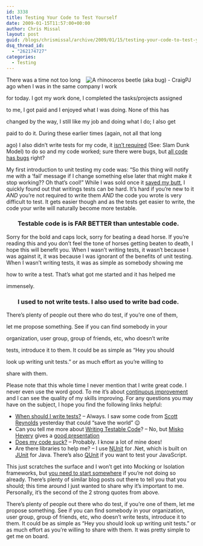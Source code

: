 ```yaml
---
id: 3338
title: Testing Your Code to Test Yourself
date: 2009-01-15T11:57:00+00:00
author: Chris Missal
layout: post
guid: /blogs/chrismissal/archive/2009/01/15/testing-your-code-to-test-yourself.aspx
dsq_thread_id:
  - "262174727"
categories:
  - Testing
---
```

<img alt="A rhinoceros beetle (aka bug) - CraigPJ" style="float: right;margin-left: 15px;margin-right: 15px" src="//lostechies.com/chrismissal/files/2011/03/beetle.jpg" />

There was a time not too long ago when I was in the same company I work
  
for today. I got my work done, I completed the tasks/projects assigned
  
to me, I got paid and I enjoyed what I was doing. None of this has
  
changed by the way, I still like my job and doing what I do; I also get
  
paid to do it. During these earlier times (again, not all that long
  
ago) I also didn&#8217;t write tests for my code, it [<span style="text-decoration: underline">isn&#8217;t required</span>](http://servicexen.wordpress.com/2008/09/06/which-sdlc-model-to-choose-waterfall-slamdunk-spiral-evolutionary-stage-gate-rapid-prototype-agile-and-sync-stable/ "See: Slam Dunk Model") (See: Slam Dunk Model) to do so and my code worked; sure there were bugs, but [<span style="text-decoration: underline">all code has bugs</span>](http://elegantcode.com/2009/01/02/the-life-and-times-of-a-bug/) right?

My first introduction to unit testing my code was: &#8220;So this thing will notify me with a &#8216;fail&#8217; message if I change something else later that might make it stop working?? Oh that&#8217;s cool!&#8221; While I was sold once it [saved my butt](http://www.eekim.com/blog/2003/07/19/unittestsuccess), I quickly found out that writings tests can be hard. It&#8217;s hard if you&#8217;re new to it _AND_ you&#8217;re not required to write them _AND_ the code you wrote is very difficult to test. It gets easier though and as the tests get easier to write, the code your write will naturally become more testable.

<h3 style="padding-left: 30px">
  Testable code is is FAR BETTER than untestable code.
</h3>

Sorry for the bold and caps lock, sorry for beating a dead horse. If you&#8217;re reading this and you don&#8217;t feel the tone of horses getting beaten to death, I hope this will benefit you. When I wasn&#8217;t writing tests, it wasn&#8217;t because I was against it, it was because I was ignorant of the benefits of unit testing. When I wasn&#8217;t writing tests, it was as simple as somebody showing me
  
how to write a test. That&#8217;s what got me started and it has helped me
  
immensely.

<h3 style="padding-left: 30px">
  I used to not write tests. I also used to write bad code.
</h3>

There&#8217;s plenty of people out there who do test, if you&#8217;re one of them,
  
let me propose something. See if you can find somebody in your
  
organization, user group, group of friends, etc, who doesn&#8217;t write
  
tests, introduce it to them. It could be as simple as &#8220;Hey you should
  
look up writing unit tests.&#8221; or as much effort as you&#8217;re willing to
  
share with them.

Please note that this whole time I never mention that I write great code. I never even use the word good. To me it&#8217;s about [continuous improvement](http://en.wikipedia.org/wiki/Kaizen) and I can see the quality of my skills improving. For any questions you may have on the subject, I hope you find the following links helpful:

  * [When should I write tests?](http://stevenharman.net/blog/archive/2008/12/17/when-should-i-write-tests.aspx) &#8211; Always. I saw some code from [Scott Reynolds](/blogs/scottcreynolds/default.aspx) yesterday that could &#8220;save the world&#8221; 😉
  * Can you tell me more about [Writing Testable Code](http://www.softdevtube.com/?p=540)? &#8211; No, but [Misko Hevery](http://misko.hevery.com/) gives a [good presentation](http://www.softdevtube.com/?p=540)
  * [Does my code suck?](http://www.artima.com/weblogs/viewpost.jsp?thread=71730) &#8211; Probably. I know a lot of mine does!
  * Are there libraries to help me? &#8211; I use [NUnit](http://www.nunit.org/index.php) for .Net, which is built on [JUnit](http://www.junit.org/) for Java. There&#8217;s also [QUnit](http://docs.jquery.com/QUnit) if you want to test your JavaScript.

This just scratches the surface and I won&#8217;t get into Mocking or Isolation frameworks, but [you need to start somewhere](http://blog.typemock.com/2008/12/how-to-start-unit-testing.html) if you&#8217;re not doing so already. There&#8217;s plenty of similar blog posts out there to tell you that you should; this time around I just wanted to share why it&#8217;s important to me. Personally, it&#8217;s the second of the 2 strong quotes from above.

There&#8217;s plenty of people out there who do test, if you&#8217;re one of them, let me propose something. See if you can find somebody in your organization, user group, group of friends, etc, who doesn&#8217;t write tests, introduce it to them. It could be as simple as &#8220;Hey you should look up writing unit tests.&#8221; or as much effort as you&#8217;re willing to share with them. It was pretty simple to get me on board.